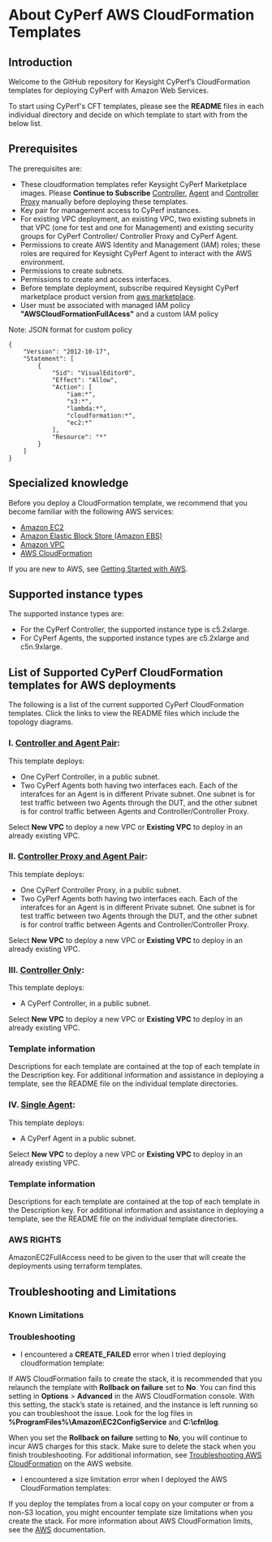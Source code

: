 # About CyPerf AWS CloudFormation Templates
## Introduction
Welcome to the GitHub repository for Keysight CyPerf’s CloudFormation templates for deploying CyPerf with Amazon Web Services. 

To start using CyPerf's CFT templates, please see the **README** files in each individual directory and decide on which template to start with from the below list.

## Prerequisites
The prerequisites are:
- These cloudformation templates refer Keysight CyPerf Marketplace images. Please **Continue to Subscribe** [Controller](https://aws.amazon.com/marketplace/pp/prodview-ty2icqjtg2hmu?sr=0-1&ref_=beagle&applicationId=AWSMPContessa), [Agent]( https://aws.amazon.com/marketplace/pp/prodview-qb3p4dxetsx6a?sr=0-2&ref_=beagle&applicationId=AWSMPContessa) and [Controller Proxy](https://aws.amazon.com/marketplace/pp/prodview-zdxdvc2hkefyy?sr=0-9&ref_=beagle&applicationId=AWSMPContessa) manually before deploying these templates.
- Key pair for management access to CyPerf instances.
- For existing VPC deployment, an existing VPC, two existing subnets in that VPC (one for test and one for Management) and existing security groups for CyPerf Controller/ Controller Proxy and CyPerf Agent.
- Permissions to create AWS Identity and Management (IAM) roles; these roles are required for Keysight CyPerf Agent to interact with the AWS environment.
- Permissions to create subnets.
- Permissions to create and access interfaces.
- Before template deployment, subscribe required Keysight CyPerf marketplace product version from [aws marketplace](https://aws.amazon.com/marketplace).
- User must be associated with managed IAM policy **"AWSCloudFormationFullAcess"** and a custom IAM policy

Note:
    JSON format for custom policy

    {
        "Version": "2012-10-17",
        "Statement": [
            {
                "Sid": "VisualEditor0",
                "Effect": "Allow",
                "Action": [
                    "iam:*",
                    "s3:*",
                    "lambda:*",
                    "cloudformation:*",
                    "ec2:*"
                ],
                "Resource": "*"
            }
        ]
    }

## Specialized knowledge
Before you deploy a CloudFormation template, we recommend that you become familiar with the following AWS services:
- [Amazon EC2](https://docs.aws.amazon.com/ec2/index.html)
- [Amazon Elastic Block Store (Amazon EBS)](https://docs.aws.amazon.com/AWSEC2/latest/UserGuide/AmazonEBS.html)
- [Amazon VPC](https://docs.aws.amazon.com/vpc/index.html)
- [AWS CloudFormation](https://docs.aws.amazon.com/cloudformation/index.html)


If you are new to AWS, see [Getting Started with AWS](https://aws.amazon.com/getting-started/).

## Supported instance types 
The supported instance types are:
- For the CyPerf Controller, the supported instance type is c5.2xlarge.
- For CyPerf Agents, the supported instance types are c5.2xlarge and c5n.9xlarge.

## List of Supported CyPerf CloudFormation templates for AWS deployments
The following is a list of the current supported CyPerf CloudFormation templates. Click the links to view the README files which include the topology diagrams. 

### I. [Controller and Agent Pair](controller_and_agent_pair):

This template deploys:
- One CyPerf Controller, in a public subnet.
- Two CyPerf Agents both having two interfaces each. Each of the interafces for an Agent is in different Private subnet. One subnet is for test traffic between two Agents through the DUT, and the other subnet is for control traffic between Agents and Controller/Controller Proxy.

Select **New VPC** to deploy a new VPC or **Existing VPC** to deploy in an already existing VPC.

### II. [Controller Proxy and Agent Pair](controller_proxy_and_agent_pair):

This template deploys:
- One CyPerf Controller Proxy, in a public subnet.
- Two CyPerf Agents both having two interfaces each. Each of the interafces for an Agent is in different Private subnet. One subnet is for test traffic between two Agents through the DUT, and the other subnet is for control traffic between Agents and Controller/Controller Proxy.

Select **New VPC** to deploy a new VPC or **Existing VPC** to deploy in an already existing VPC.

### III. [Controller Only](controller_only):

This template deploys:
- A CyPerf Controller, in a public subnet.

Select **New VPC** to deploy a new VPC or **Existing VPC** to deploy in an already existing VPC.

### Template information
Descriptions for each template are contained at the top of each template in the Description key. For additional information and assistance in deploying a template, see the README file on the individual template directories.

### IV. [Single Agent](single_agent):

This template deploys:
- A CyPerf Agent in a public subnet.

Select **New VPC** to deploy a new VPC or **Existing VPC** to deploy in an already existing VPC.

### Template information
Descriptions for each template are contained at the top of each template in the Description key. For additional information and assistance in deploying a template, see the README file on the individual template directories.

### AWS RIGHTS

AmazonEC2FullAccess need to be given to the user that will create the deployments using terraform templates.

## Troubleshooting and Limitations

### Known Limitations

### Troubleshooting

- I encountered a **CREATE_FAILED** error when I tried deploying cloudformation template:

If AWS CloudFormation fails to create the stack, it is recommended that you relaunch the template with **Rollback on failure** set to **No**. You can find this setting in **Options** > **Advanced** in the AWS CloudFormation console.
With this setting, the stack’s state is retained, and the instance is left running so you can troubleshoot the issue. Look for the log files in **%ProgramFiles%\Amazon\EC2ConfigService** and **C:\cfn\log**.

When you set the **Rollback on failure** setting to **No**, you will continue to incur AWS charges for this stack. Make sure to delete the stack when you finish troubleshooting. For additional information, see [Troubleshooting AWS CloudFormation](https://docs.aws.amazon.com/AWSCloudFormation/latest/UserGuide/troubleshooting.html) on the AWS website.

- I encountered a size limitation error when I deployed the AWS CloudFormation templates:

If you deploy the templates from a local copy on your computer or from a non-S3 location, you might encounter template size limitations when you create the stack.
For more information about AWS CloudFormation limits, see the [AWS](https://docs.aws.amazon.com/AWSCloudFormation/latest/UserGuide/cloudformation-limits.html) documentation.


